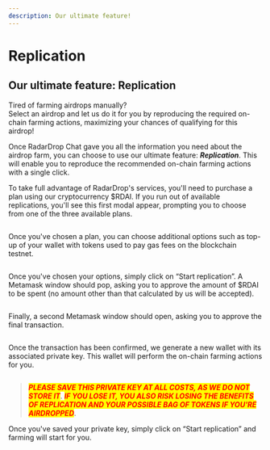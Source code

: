 ```yaml
---
description: Our ultimate feature!
---
```


# Replication

## Our ultimate feature: Replication

Tired of farming airdrops manually? \
Select an airdrop and let us do it for you by reproducing the required on-chain farming actions, maximizing your chances of qualifying for this airdrop!

Once RadarDrop Chat gave you all the information you need about the airdrop farm, you can choose to use our ultimate feature: _**Replication**_. This will enable you to reproduce the recommended on-chain farming actions with a single click.

To take full advantage of RadarDrop's services, you'll need to purchase a plan using our cryptocurrency $RDAI. If you run out of available replications, you'll see this first modal appear, prompting you to choose from one of the three available plans.

<figure><img src="../../.gitbook/assets/Screenshot 2024-06-10 at 3.00.32 AM.png" alt=""><figcaption></figcaption></figure>

Once you've chosen a plan, you can choose additional options such as top-up of your wallet with tokens used to pay gas fees on the blockchain testnet.

<figure><img src="../../.gitbook/assets/Screenshot 2024-06-10 at 3.02.44 AM.png" alt=""><figcaption></figcaption></figure>

Once you've chosen your options, simply click on “Start replication”. A Metamask window should pop, asking you to approve the amount of $RDAI to be spent (no amount other than that calculated by us will be accepted).

<figure><img src="../../.gitbook/assets/Screenshot 2024-06-10 at 3.03.04 AM.png" alt=""><figcaption></figcaption></figure>

Finally, a second Metamask window should open, asking you to approve the final transaction.

<figure><img src="../../.gitbook/assets/Screenshot 2024-06-10 at 3.03.38 AM.png" alt=""><figcaption></figcaption></figure>

Once the transaction has been confirmed, we generate a new wallet with its associated private key. This wallet  will perform the on-chain farming actions for you.&#x20;

<figure><img src="../../.gitbook/assets/Screenshot 2024-06-10 at 3.04.00 AM.png" alt=""><figcaption></figcaption></figure>

> _<mark style="color:red;">**PLEASE SAVE THIS PRIVATE KEY AT ALL COSTS, AS WE DO NOT STORE IT**</mark>_. _<mark style="color:red;">**IF YOU LOSE IT, YOU ALSO RISK LOSING THE BENEFITS OF REPLICATION AND YOUR POSSIBLE BAG OF TOKENS IF YOU'RE AIRDROPPED**</mark>_.

Once you've saved your private key, simply click on “Start replication” and farming will start for you.

<figure><img src="../../.gitbook/assets/Screenshot 2024-06-10 at 3.04.22 AM.png" alt=""><figcaption></figcaption></figure>

<figure><img src="../../.gitbook/assets/Screenshot 2024-06-10 at 3.04.40 AM.png" alt=""><figcaption></figcaption></figure>

<figure><img src="../../.gitbook/assets/Screenshot 2024-06-10 at 3.04.49 AM.png" alt=""><figcaption></figcaption></figure>
